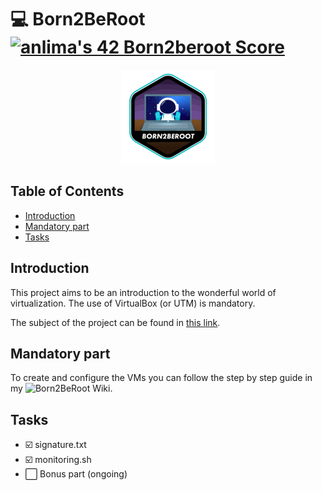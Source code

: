 # :computer: Born2BeRoot [![anlima's 42 Born2beroot Score](https://badge42.vercel.app/api/v2/cl9oe5ogt00110fm6h34z9iu9/project/2861589)](https://github.com/JaeSeoKim/badge42)

<div align="center">

  ![badge](https://raw.githubusercontent.com/angelamcosta/angelamcosta/main/42_badges/born2beroote.png)
</div>

## Table of Contents

- [Introduction](#introduction)
- [Mandatory part](#mandatory-part)
- [Tasks](#tasks)

## Introduction

This project aims to be an introduction to the wonderful world of virtualization. The use of VirtualBox (or UTM) is mandatory.

The subject of the project can be found in [this link](https://raw.githubusercontent.com/angelamcosta/born2beroot/main/en.subject.pdf).

## Mandatory part

To create and configure the VMs you can follow the step by step guide in my ![Born2BeRoot Wiki](https://github.com/angelamcosta/born2beroot/wiki).

## Tasks

- :ballot_box_with_check: signature.txt
- :ballot_box_with_check: monitoring.sh
- :white_large_square: Bonus part (ongoing)
